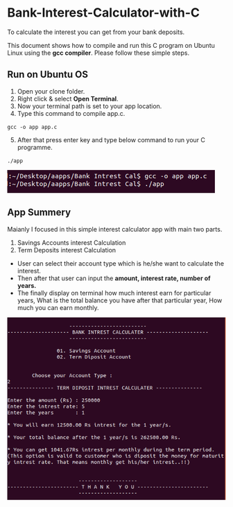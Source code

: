 # Bank-Interest-Calculator-with-C
To calculate the interest you can get from your bank deposits.

This document shows how to compile and run this C program on Ubuntu Linux using the **gcc compiler**. Please follow these simple steps.

## Run on Ubuntu OS

1. Open your clone folder. 
2. Right click & select **Open Terminal**. 
3. Now your terminal path is set to your app location.
4. Type this command to compile app.c. 
```
gcc -o app app.c
```
5. After that press enter key and type below command to run your C programme.
```
./app
```
<img src="img/app_run.png">



## App Summery

Maianly I focused in this simple interest calculator app with main two parts.
1. Savings Accounts interest Calculation
2. Term Deposits interest Calculation 

- User can select their account type which is he/she want to calculate the interest.
- Then after that user can input the **amount, interest rate, number of years.**
- The finally display on terminal how much interest earn for particular years, What is the total balance you have after that particular year, How much you can earn monthly.

<img src="img/app_interface.png">


